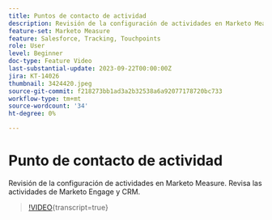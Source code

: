 ```yaml
---
title: Puntos de contacto de actividad
description: Revisión de la configuración de actividades en Marketo Measure. Revisa las actividades de Marketo Engage y CRM.
feature-set: Marketo Measure
feature: Salesforce, Tracking, Touchpoints
role: User
level: Beginner
doc-type: Feature Video
last-substantial-update: 2023-09-22T00:00:00Z
jira: KT-14026
thumbnail: 3424420.jpeg
source-git-commit: f218273bb1ad3a2b32538a6a92077178720bc733
workflow-type: tm+mt
source-wordcount: '34'
ht-degree: 0%

---
```



# Punto de contacto de actividad

Revisión de la configuración de actividades en Marketo Measure. Revisa las actividades de Marketo Engage y CRM.

>[!VIDEO](https://video.tv.adobe.com/v/3424420/?learn=on){transcript=true}
